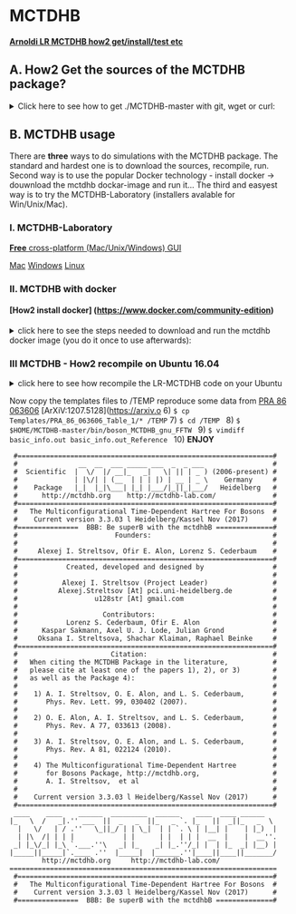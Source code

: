 # MCTDHB  

#### [Arnoldi LR MCTDHB how2 get/install/test etc](https://github.com/u128str/MCTDHB/blob/MCTDHB_V3.3.03/LR-ARNOLDI.md)

## A. How2 Get the sources of the MCTDHB package?
<details>
<summary> Click here to see how to get ./MCTDHB-master with git, wget or curl:</summary>
a)  Clone latest iversion of the MCTDHB package to the directory MCTDHB-master:
<pre><code>
git clone https://github.com/u128str/MCTDHB.git MCTDHB-master
</code></pre>
b)  OR download zip-archive MCTDHB-master.zip:
<pre><code>
wget --no-check-certificate --content-disposition https://github.com/u128str/MCTDHB/archive/master.zip
</code></pre>
<pre><code>
curl -LJO https://github.com/u128str/MCTDHB/archive/master.zip
</code></pre>
Unzip the downloaded archive to the directory MCTDHB-master
<pre><code>
unzip MCTDHB-master.zip
</code></pre>
</details>


## B. MCTDHB usage
There are __three__ ways to do simulations with the MCTDHB package.
The standard and hardest one is to download the sources, recompile, run.
Second way is to use the popular Docker technology - install docker -> douwnload the mctdhb dockar-image and run it... 
The third and easyest way is to try the MCTDHB-Laboratory (installers avalable for Win/Unix/Mac). 

### I. MCTDHB-Laboratory
[__Free__ cross-platform (Mac/Unix/Windows) GUI](http://www.mctdhb-lab.com)

[Mac](http://www.mctdhb-lab.com/images/how2-figs/launch_mac.jpg)
[Windows](http://www.mctdhb-lab.com/images/how2-figs/Win_appearence.jpg)
[Linux](http://www.mctdhb-lab.com/images/how2-figs/launch_linux.jpg)

### II. MCTDHB with docker
#### [How2 install docker] (https://www.docker.com/community-edition)
<details>
<summary> click here to see the steps needed to download and run the mctdhb docker image (you do it once to use afterwards):</summary>
1) Download the latest MCTDHB docker image (450Mb)
<pre><code>
$ docker pull mctdhb/auto-build
</code></pre>
2)  Run mctdhb/auto-build docker:
<pre><code>
$ docker run --hostname mctdhb-user --rm -it -v $(pwd):/tmp mctdhb/auto-build
</code></pre>

<details>
<summary> click here to see the steps needed to build the mctdhb docker image (you do it once to use afterwards):</summary>
1)  Get ./MCTDHB-master with the above step A and cd to it:
<pre><code>
$ cd $HOME/MCTDHB-master
</code></pre>
2)  Build (~4 mins) the mctdh Docker-image from available Dokerfile (final image size is about of ~450MB)
<pre><code>
$ docker build --no-cache -f Dockerfile -t mctdhb-user .
</code></pre>
2)  Run mctdhb/aouto-build docker:
<pre><code>
$ docker run --hostname mctdhb-user --rm -it -v $(pwd):/tmp mctdhb-user
</code></pre>
</details>
At this point the MCTDHB package is installed in your Docker-Ubuntu system at $HOME/MCTDHB-master:
<pre><code>
user@mctdhb-user:~/MCTDHB-master/bin$ ls -ltr
total 2668
-rwxrwxr-x 1 user user 1306232 Nov  2 13:10 boson_MCTDHB_gnu_FFTW
-rwxrwxr-x 1 user user 1423048 Nov  2 13:10 properties_LR_gnu_FFTW
</code></pre>
</details>



###  III MCTDHB - How2 recompile on Ubuntu 16.04
<details>
<summary> click here to see how recompile the LR-MCTDHB code on your Ubuntu</summary>

1) ```$ sudo apt-get update && apt-get install -y vim make openmpi-bin libopenmpi-dev fftw3 fftw3-dev libblas-dev liblapack-dev ``` 
2) ```$ cd ```  you are at your $HOME
3) ```$ git clone https://github.com/u128str/MCTDHB.git MCTDHB-master```
4) ```$ cd MCTDHB-master```
5) ```$ make```

At this point the MCTDHB package is installed in your local Ubuntu system at $HOME/MCTDHB-master:

```
MCTDHB-master/bin$ ls -ltr
total 2668
-rwxrwxr-x 1 user user 1306232 Nov  2 13:10 boson_MCTDHB_gnu_FFTW
-rwxrwxr-x 1 user user 1423048 Nov  2 13:10 properties_LR_gnu_FFTW
```
</details>


Now copy the templates files to /TEMP reproduce some data from [PRA 86 063606](https://journals.aps.org/pra/abstract/10.1103/PhysRevA.86.063606) [ArXiV:1207.5128](https://arxiv.o
6) ```$ cp Templates/PRA_86_063606_Table_1/* /TEMP```
7) ```$ cd /TEMP ```
8)  ```$ $HOME/MCTDHB-master/bin/boson_MCTDHB_gnu_FFTW ```
9)  ```$ vimdiff basic_info.out basic_info.out_Reference ```
10) __ENJOY__





```
 #===============================================================#
 #               __  __  ___ _____ ___  _  _ ___                 #
 #  Scientific  |  \/  |/ __|_   _|   \| || | _ ) (2006-present) #
 #              | |\/| | (__  | | | |) | __ | _ \    Germany     #
 #    Package   |_|  |_|\___| |_| |___/|_||_|___/   Heidelberg   #
 #      http://mctdhb.org    http://mctdhb-lab.com/              #
 #===============================================================#
 #   The Multiconfigurational Time-Dependent Hartree For Bosons  #
 #    Current version 3.3.03 l Heidelberg/Kassel Nov (2017)      #
 #===============  BBB: Be superB with the mctdhbB ==============#
 #                        Founders:                              #
 #                                                               #
 #     Alexej I. Streltsov, Ofir E. Alon, Lorenz S. Cederbaum    #
 #===============================================================#
 #            Created, developed and designed by                 #
 #                                                               #
 #           Alexej I. Streltsov (Project Leader)                #
 #          Alexej.Streltsov [At] pci.uni-heidelberg.de          #
 #                   u128str [At] gmail.com                      #
 #                                                               #
 #                     Contributors:                             #
 #            Lorenz S. Cederbaum, Ofir E. Alon                  #
 #      Kaspar Sakmann, Axel U. J. Lode, Julian Grond            #
 #     Oksana I. Streltsova, Shachar Klaiman, Raphael Beinke     #
 #===============================================================#
 #                       Citation:                               #
 #   When citing the MCTDHB Package in the literature,           #
 #   please cite at least one of the papers 1), 2), or 3)        #
 #   as well as the Package 4):                                  #
 #                                                               #
 #    1) A. I. Streltsov, O. E. Alon, and L. S. Cederbaum,       #
 #       Phys. Rev. Lett. 99, 030402 (2007).                     #
 #                                                               #
 #    2) O. E. Alon, A. I. Streltsov, and L. S. Cederbaum,       #
 #       Phys. Rev. A 77, 033613 (2008).                         #
 #                                                               #
 #    3) A. I. Streltsov, O. E. Alon, and L. S. Cederbaum,       #
 #       Phys. Rev. A 81, 022124 (2010).                         #
 #                                                               #
 #    4) The Multiconfigurational Time-Dependent Hartree         #
 #       for Bosons Package, http://mctdhb.org,                  #
 #       A. I. Streltsov,  et al                                 #
 #                                                               #
 #    Current version 3.3.03 l Heidelberg/Kassel Nov (2017)      #
 #===============================================================#
 ____    ____    ______  _________  ______    ____  ____ ______
|_   \  /   _|.'' ___  ||  _   _  ||_   _ `. |_   ||  _||_   _  \ 
  |   \/   | / .''   \_||_/ | | \_|  | | `. \ | |__| |    | |_)  |
  | |\  /| | | |            | |      | |  | | |  __  |    |  __''.
 _| |_\/_| |_\ `.___.''\   _| |_    _| |_.''/_| |  | |_  _| |__) |
|_____||_____|`.____ .''  |_____|  |______.''|____||____||_______/
        http://mctdhb.org     http://mctdhb-lab.com/
==================================================================
 #===============================================================#
 #   The Multiconfigurational Time-Dependent Hartree For Bosons  #
 #    Current version 3.3.03 l Heidelberg/Kassel Nov (2017)      #
 #===============  BBB: Be superB with the mctdhbB ==============#
```

